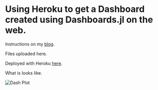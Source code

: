 # Using Heroku to get a Dashboard created using Dashboards.jl on the web.

Instructions on my [blog](https://madhavscsblog.netlify.com/).

Files uploaded here.

Deployed with Heroku [here](https://deploy-tutorial-plot.herokuapp.com/).

What is looks like.

![Dash Plot](https://i.imgur.com/SSsI25z.png)
